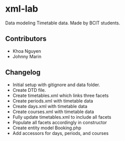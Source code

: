 # xml-lab
Data modeling Timetable data. Made by BCIT students.

## Contributors
- Khoa Nguyen
- Johnny Marin

## Changelog
- Initial setup with gitignore and data folder.
- Create DTD file.
- Create timetables.xml which links three facets
- Create periods.xml with timetable data
- Create days.xml with timetable data
- Create courses.xml with timetable data
- Fully update timetables.xml to include all facets
- Populate all facets accordingly in constructor
- Create entity model Booking.php
- Add accessors for days, periods, and courses
